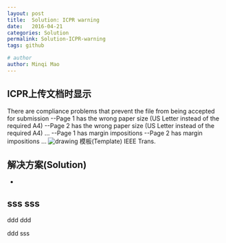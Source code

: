 ```yaml
---
layout: post
title:  Solution: ICPR warning
date:   2016-04-21
categories: Solution
permalink: Solution-ICPR-warning
tags: github

# author
author: Minqi Mao
---
```


## ICPR上传文档时显示

There are compliance problems that prevent the file from being accepted for submission
--Page 1 has the wrong paper size (US Letter instead of the required A4)
--Page 2 has the wrong paper size (US Letter instead of the required A4)
...
--Page 1 has margin impositions
--Page 2 has margin impositions
...
![drawing]()
模板(Template) IEEE Trans.

## 解决方案(Solution)

-
sss sss
-
ddd ddd

ddd sss